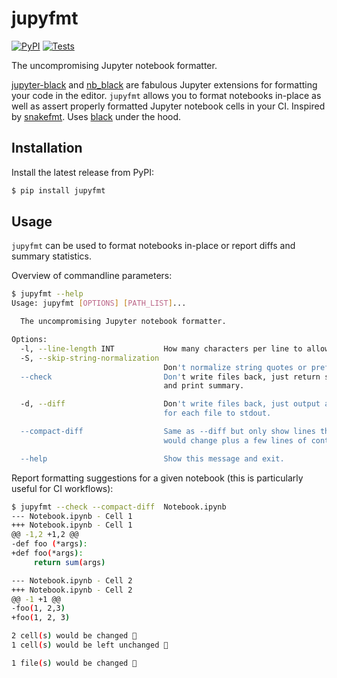 # jupyfmt

[![PyPI](https://img.shields.io/pypi/v/jupyfmt.svg?style=flat)](https://pypi.python.org/pypi/jupyfmt)
[![Tests](https://github.com/kpj/jupyfmt/workflows/Tests/badge.svg)](https://github.com/kpj/jupyfmt/actions)

The uncompromising Jupyter notebook formatter.

[jupyter-black](https://github.com/drillan/jupyter-black) and [nb_black](https://github.com/dnanhkhoa/nb_black) are fabulous Jupyter extensions for formatting your code in the editor.
`jupyfmt` allows you to format notebooks in-place as well as assert properly formatted Jupyter notebook cells in your CI.
Inspired by [snakefmt](https://github.com/snakemake/snakefmt/). Uses [black](https://github.com/psf/black/) under the hood.


## Installation

Install the latest release from PyPI:

```python
$ pip install jupyfmt
```


## Usage

`jupyfmt` can be used to format notebooks in-place or report diffs and summary statistics.

Overview of commandline parameters:
```bash
$ jupyfmt --help
Usage: jupyfmt [OPTIONS] [PATH_LIST]...

  The uncompromising Jupyter notebook formatter.

Options:
  -l, --line-length INT           How many characters per line to allow.
  -S, --skip-string-normalization
                                  Don't normalize string quotes or prefixes.
  --check                         Don't write files back, just return status
                                  and print summary.

  -d, --diff                      Don't write files back, just output a diff
                                  for each file to stdout.

  --compact-diff                  Same as --diff but only show lines that
                                  would change plus a few lines of context.

  --help                          Show this message and exit.
```

Report formatting suggestions for a given notebook (this is particularly useful for CI workflows):
```bash
$ jupyfmt --check --compact-diff  Notebook.ipynb
--- Notebook.ipynb - Cell 1
+++ Notebook.ipynb - Cell 1
@@ -1,2 +1,2 @@
-def foo (*args):
+def foo(*args):
     return sum(args)

--- Notebook.ipynb - Cell 2
+++ Notebook.ipynb - Cell 2
@@ -1 +1 @@
-foo(1, 2,3)
+foo(1, 2, 3)

2 cell(s) would be changed 😬
1 cell(s) would be left unchanged 🎉

1 file(s) would be changed 😬
```
